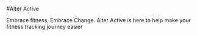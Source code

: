 #Alter Active

Embrace fitness, Embrace Change. Alter Active is here to help make your fitness tracking journey easier

